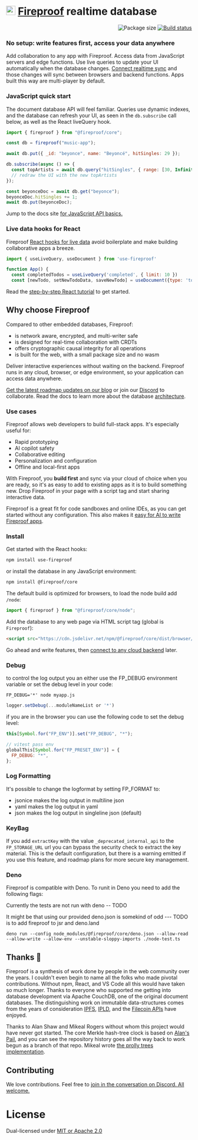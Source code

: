 # <img src="https://fireproof.storage/static/img/flame.svg" alt="Fireproof logo" width="25"> [Fireproof](https://fireproof.storage) realtime database

<p align="right">
  <img src="https://img.shields.io/bundlephobia/minzip/%40fireproof%2Fcore" alt="Package size">
  <a href="https://github.com/fireproof-storage/fireproof/actions/workflows/ci.yaml">
    <img src="https://github.com/fireproof-storage/fireproof/actions/workflows/ci.yaml/badge.svg" alt="Build status">
  </a>
</p>

### No setup: write features first, access your data anywhere

Add collaboration to any app with Fireproof. Access data from JavaScript servers and edge functions. Use live queries to update your UI automatically when the database changes. [Connect realtime sync](https://www.npmjs.com/package/@fireproof/connect) and those changes will sync between browsers and backend functions. Apps built this way are multi-player by default.

### JavaScript quick start

The document database API will feel familiar. Queries use dynamic indexes, and the database can refresh your UI, as seen in the `db.subscribe` call below, as well as the React liveQuery hook.

```js
import { fireproof } from "@fireproof/core";

const db = fireproof("music-app");

await db.put({ _id: "beyonce", name: "Beyoncé", hitSingles: 29 });

db.subscribe(async () => {
  const topArtists = await db.query("hitSingles", { range: [30, Infinity] });
  // redraw the UI with the new topArtists
});

const beyonceDoc = await db.get("beyonce");
beyonceDoc.hitSingles += 1;
await db.put(beyonceDoc);
```

Jump to the docs site [for JavaScript API basics.](https://use-fireproof.com/docs/database-api/basics)

### Live data hooks for React

Fireproof [React hooks for live data](https://use-fireproof.com/docs/category/react-hooks) avoid boilerplate and make building collaborative apps a breeze.

```js
import { useLiveQuery, useDocument } from 'use-fireproof'

function App() {
  const completedTodos = useLiveQuery('completed', { limit: 10 })
  const [newTodo, setNewTodoData, saveNewTodo] = useDocument({type: 'todo', text: '', completed: false, created: Date.now() })
```

Read the [step-by-step React tutorial](https://use-fireproof.com/docs/react-tutorial) to get started.

## Why choose Fireproof

Compared to other embedded databases, Fireproof:

- is network aware, encrypted, and multi-writer safe
- is designed for real-time collaboration with CRDTs
- offers cryptographic causal integrity for all operations
- is built for the web, with a small package size and no wasm

Deliver interactive experiences without waiting on the backend. Fireproof runs in any cloud, browser, or edge environment, so your application can access data anywhere.

[Get the latest roadmap updates on our blog](https://fireproof.storage/blog/) or join our [Discord](https://discord.gg/cCryrNHePH) to collaborate. Read the docs to learn more about the database [architecture](https://use-fireproof.com/docs/architecture).

### Use cases

Fireproof allows web developers to build full-stack apps. It's especially useful for:

- Rapid prototyping
- AI copilot safety
- Collaborative editing
- Personalization and configuration
- Offline and local-first apps

With Fireproof, you **build first** and sync via your cloud of choice when you are ready, so it's as easy to add to existing apps as it is to build something new. Drop Fireproof in your page with a script tag and start sharing interactive data.

Fireproof is a great fit for code sandboxes and online IDEs, as you can get started without any configuration. This also makes it [easy for AI to write Fireproof apps](https://use-fireproof.com/docs/chatgpt-quick-start).

### Install

Get started with the React hooks:

```sh
npm install use-fireproof
```

or install the database in any JavaScript environment:

```sh
npm install @fireproof/core
```

The default build is optimized for browsers, to load the node build add `/node`:

```js
import { fireproof } from "@fireproof/core/node";
```

Add the database to any web page via HTML script tag (global is `Fireproof`):

```html
<script src="https://cdn.jsdelivr.net/npm/@fireproof/core/dist/browser/fireproof.global.js"></script>
```

Go ahead and write features, then [connect to any cloud backend](https://www.npmjs.com/package/@fireproof/connect) later.

### Debug

to control the log output you an either use the FP_DEBUG environment variable or set the debug level in your code:

```shell
FP_DEBUG='*' node myapp.js
```

```js
logger.setDebug(...moduleNameList or '*')
```

if you are in the browser you can use the following code to set the debug level:

```js
this[Symbol.for("FP_ENV")].set("FP_DEBUG", "*");
```

```js
// vitest pass env
globalThis[Symbol.for("FP_PRESET_ENV")] = {
  FP_DEBUG: "*",
};
```

### Log Formatting

It's possible to change the logformat by setting FP_FORMAT to:

- jsonice makes the log output in multiline json
- yaml makes the log output in yaml
- json makes the log output in singleline json (default)

### KeyBag

If you add `extractKey` with the value `_deprecated_internal_api` to the `FP_STORAGE_URL` url
you can bypass the security check to extract the key material. This is the default configuration,
but there is a warning emitted if you use this feature, and roadmap plans for more secure key management.

### Deno

Fireproof is compatible with Deno. To runit in Deno you need to add the following flags:

Currently the tests are not run with deno -- TODO

It might be that using our provided deno.json is somekind of odd
--- TODO is to add fireproof to jsr and deno.land

```shell
deno run --config node_modules/@fireproof/core/deno.json --allow-read --allow-write --allow-env --unstable-sloppy-imports ./node-test.ts
```

## Thanks 🙏

Fireproof is a synthesis of work done by people in the web community over the years. I couldn't even begin to name all the folks who made pivotal contributions. Without npm, React, and VS Code all this would have taken so much longer. Thanks to everyone who supported me getting into database development via Apache CouchDB, one of the original document databases. The distinguishing work on immutable data-structures comes from the years of consideration [IPFS](https://ipfs.tech), [IPLD](https://ipld.io), and the [Filecoin APIs](https://docs.filecoin.io) have enjoyed.

Thanks to Alan Shaw and Mikeal Rogers without whom this project would have never got started. The core Merkle hash-tree clock is based on [Alan's Pail](https://github.com/alanshaw/pail), and you can see the repository history goes all the way back to work begun as a branch of that repo. Mikeal wrote [the prolly trees implementation](https://github.com/mikeal/prolly-trees).

## Contributing

We love contributions. Feel free to [join in the conversation on Discord. All welcome.](https://discord.gg/cCryrNHePH)

# License

Dual-licensed under [MIT or Apache 2.0](https://github.com/fireproof-storage/fireproof/blob/main/LICENSE.md)
